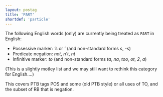 ```yaml
---
layout: postag
title: 'PART'
shortdef: 'particle'
---
```


The following English words (only) are currently being treated as `PART` in English:

* Possessive marker: _’s_ or _’_ (and non-standard forms _s_, _-s_)
* Predicate negation: _not_, _n’t_, _nt_
* Infinitive marker: _to_ (and non-standard forms _ta_, _na_, _too_, _ot_, _2_, _a_)

(This is a slightly motley list and we may still want to rethink this category for English....)

This covers PTB tags POS and some (old PTB style) or all uses of TO, and the subset of RB that is negation.
<!-- Interlanguage links updated Po 6. listopadu 2023, 21:41:27 CET -->
